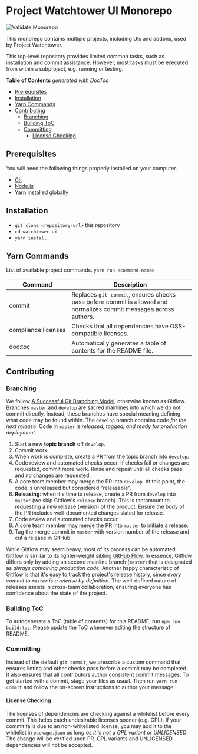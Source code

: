 # Project Watchtower UI Monorepo

![Validate Monorepo](https://github.com/hashicorp/watchtower-ui/workflows/Validate%20Monorepo/badge.svg)

This monorepo contains multiple projects, including UIs and addons, used by
Project Watchtower.

This top-level repository provides limited common tasks, such as installation
and commit assistance.  However, most tasks must be executed from within a
subproject, e.g. running or testing.

<!-- START doctoc generated TOC please keep comment here to allow auto update -->
<!-- DON'T EDIT THIS SECTION, INSTEAD RE-RUN doctoc TO UPDATE -->
**Table of Contents**  *generated with [DocToc](https://github.com/thlorenz/doctoc)*

- [Prerequisites](#prerequisites)
- [Installation](#installation)
- [Yarn Commands](#yarn-commands)
- [Contributing](#contributing)
  - [Branching](#branching)
  - [Building ToC](#building-toc)
  - [Committing](#committing)
    - [License Checking](#license-checking)

<!-- END doctoc generated TOC please keep comment here to allow auto update -->

## Prerequisites

You will need the following things properly installed on your computer.

* [Git][git]
* [Node.js][node]
* [Yarn][yarn] installed globally

[git]: https://git-scm.com/
[node]: https://nodejs.org/
[yarn]: https://classic.yarnpkg.com/lang/en/
[yarn-workspaces]: https://classic.yarnpkg.com/en/docs/workspaces/

## Installation

* `git clone <repository-url>` this repository
* `cd watchtower-ui`
* `yarn install`

## Yarn Commands

List of available project commands.  `yarn run <command-name>`

| Command             | Description                                                                                                        |
|---------------------|--------------------------------------------------------------------------------------------------------------------|
| commit              | Replaces `git commit`, ensures checks pass before commit is allowed and normalizes commit messages across authors. |
| compliance:licenses | Checks that all dependencies have OSS-compatible licenses.                                                         |
| doc:toc             | Automatically generates a table of contents for the README file.                                                   |

## Contributing

### Branching

We follow [A Successful Git Branching Model][nvie-git], otherwise known as
Gitflow.  Branches `master` and `develop` are sacred mainlines into which we do
not commit directly.  Instead, these branches have special meaning defining what
code may be found within.  The `develop` branch contains code _for the next
release_.  Code in `master` is _released, tagged, and ready for
production deployment_.

1. Start a new **topic branch** off `develop`.
2. Commit work.
3. When work is complete, create a PR from the topic branch into `develop`.
4. Code review and automated checks occur.  If checks fail or changes are
   requested, commit more work.  Rinse and repeat until all checks pass and no
   changes are requested.
5. A core team member may merge the PR into `develop`.  At this point, the code
   is unreleased but considered "releasable".
6. **Releasing**:  when it's time to release, create a PR from `develop` into
  `master` (we skip Gitflow's `release` branch).  This is tantamount to
   requesting a new release (version) of the product.  Ensure the body of the PR
   includes well-documented changes slated for release.
7. Code review and automated checks occur.
8. A core team member may merge the PR into `master` to initiate a release.
9. Tag the merge commit in `master` with version number of the release and cut
   a release in GitHub.

While Gitflow may seem heavy, most of its process can be automated.  Gitflow is
similar to its lighter-weight sibling [GitHub Flow][github-flow].  In essence,
Gitflow differs only by adding an second mainline branch (`master`) that is
designated as _always containing production code_.  Another happy characteristic
of Gitflow is that it's easy to track the project's release history, since
_every commit to `master` is a release by definition_.  The well-defined nature
of releases assists in cross-team collaboration, ensuring everyone has
confidence about the state of the project.

### Building ToC

To autogenerate a ToC (table of contents) for this README,
run `npm run build:toc`.  Please update the ToC whenever editing the structure
of README.

### Committing

Instead of the default `git commit`, we prescribe a custom command that ensures
linting and other checks pass before a commit may be completed.  It also ensures
that all contributors author consistent commit messages.  To get started with a
commit, stage your files as usual.  Then run `yarn run commit` and follow the
on-screen instructions to author your message.

#### License Checking

The licenses of dependencies are checking against a whitelist before every
commit.  This helps catch undesirable licenses sooner (e.g. GPL).  If your
commit fails due to an non-whitelisted license, you may add it to the whitelist
in `package.json` _as long as it is not a GPL variant or UNLICENSED_.
The change will be verified upon PR.  GPL variants and UNLICENSED dependencies
will not be accepted.

[nvie-git]: https://nvie.com/posts/a-successful-git-branching-model/
[github-flow]: https://guides.github.com/introduction/flow/
